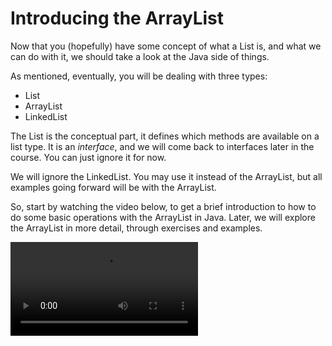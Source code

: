 # Introducing the ArrayList

Now that you (hopefully) have some concept of what a List is, and what we can do with it, we should take a look at the Java side of things.

As mentioned, eventually, you will be dealing with three types:
* List
* ArrayList
* LinkedList

The List is the conceptual part, it defines which methods are available on a list type. It is an _interface_, and we will come back to interfaces later in the course. You can just ignore it for now.

We will ignore the LinkedList. You may use it instead of the ArrayList, but all examples going forward will be with the ArrayList.

So, start by watching the video below, to get a brief introduction to how to do some basic operations with the ArrayList in Java. Later, we will explore the ArrayList in more detail, through exercises and examples.

<video src="https://youtu.be/bHVrZJ-ES8w"></video>